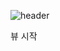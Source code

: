 ![header](https://capsule-render.vercel.app/api?type=Rect&height=200&text=vue-start&fontSize=70&color=42b983&stroke=FFF&fontColor=fff)

뷰 시작